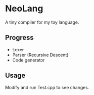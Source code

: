 # NeoLang
A tiny compiler for my toy language.

## Progress
* ~~Lexer~~
* Parser (Recursive Descent)
* Code generator

## Usage
Modify and run Test.cpp to see changes.
